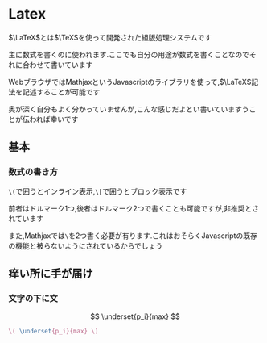 # Latex

$\LaTeX$とは$\TeX$を使って開発された組版処理システムです

主に数式を書くのに使われます.ここでも自分の用途が数式を書くことなのでそれに合わせて書いています

WebブラウザではMathjaxというJavascriptのライブラリを使って,$\LaTeX$記法を記述することが可能です

奥が深く自分もよく分かっていませんが,こんな感じだよとい書いていますうことが伝われば幸いです

## 基本

### 数式の書き方

`\(`で囲うとインライン表示,`\[`で囲うとブロック表示です

前者はドルマーク1つ,後者はドルマーク2つで書くことも可能ですが,非推奨とされています

また,Mathjaxでは`\`を2つ書く必要が有ります.これはおそらくJavascriptの既存の機能と被らないようにされているからでしょう

## 痒い所に手が届け

### 文字の下に文

$$
\underset{p_i}{max}
$$

```latex
\( \underset{p_i}{max} \)
```

